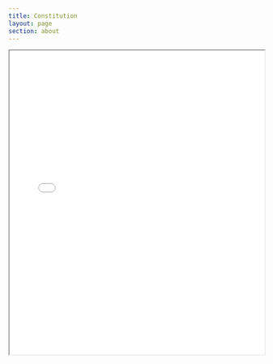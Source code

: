 ```yaml
---
title: Constitution
layout: page
section: about
---
```


<iframe src="path/to/ISU_AMS_Constitution.pdf" width="100%" height="600px"></iframe>
